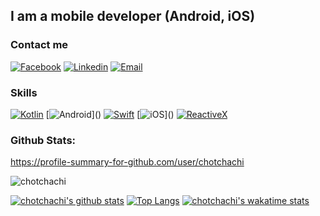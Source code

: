 ## I am a mobile developer (Android, iOS)

### Contact me
                  
[![Facebook](https://img.shields.io/badge/facebook-%231877F2.svg?&style=for-the-badge&logo=facebook&logoColor=white)](https://www.facebook.com/chotchachi99)
[![Linkedin](https://img.shields.io/badge/linkedin-%230077B5.svg?&style=for-the-badge&logo=linkedin&logoColor=white)](https://www.linkedin.com/in/quang-thanh-021762166)
[![Email](https://img.shields.io/badge/gmail-%23EA4335.svg?&style=for-the-badge&logo=gmail&logoColor=white)](mailto:thanhquang.stahli@gmail.com?subject=Hello)

### Skills

[![Kotlin](https://img.shields.io/badge/kotlin-%23FF5722.svg?&style=for-the-badge&logo=kotlin&logoColor=white)]()
[![Android](https://img.shields.io/badge/android-teal.svg?&style=for-the-badge&logo=android&logoColor=white")]()
[![Swift](https://img.shields.io/badge/swift-%23FFac45.svg?&style=for-the-badge&logo=swift&logoColor=white)]()
[![iOS](https://img.shields.io/badge/iOS-%23000000.svg?&style=for-the-badge&logo=ios&logoColor=white")]()
[![ReactiveX](https://img.shields.io/badge/reactiveX-%23E4405F.svg?&style=for-the-badge)]()

### Github Stats: 

<a href="https://profile-summary-for-github.com/user/chotchachi">https://profile-summary-for-github.com/user/chotchachi</a>

<p><img src="https://github-readme-streak-stats.herokuapp.com/?user=chotchachi" alt="chotchachi" /></p>

[![chotchachi's github stats](https://github-readme-stats.vercel.app/api?username=chotchachi&show_icons=true&show_icons=true&theme=buefy&count_private=true&cache_seconds=1800&line_height=24)](https://github.com/chotchachi)
[![Top Langs](https://github-readme-stats.vercel.app/api/top-langs/?username=chotchachi&show_icons=true&theme=buefy&layout=compact&cache_seconds=1800&langs_count=8)](https://github.com/chotchachi)
[![chotchachi's wakatime stats](https://github-readme-stats.vercel.app/api/wakatime?username=chotchachi&layout=compact&bg_color=ffffff)](https://github.com/chotchachi)
